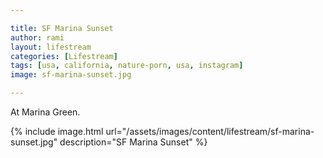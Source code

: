 ```yaml
---

title: SF Marina Sunset
author: rami
layout: lifestream 
categories: [Lifestream]
tags: [usa, california, nature-porn, usa, instagram] 
image: sf-marina-sunset.jpg

---
```


At Marina Green.

{% include image.html url="/assets/images/content/lifestream/sf-marina-sunset.jpg" description="SF Marina Sunset" %}


